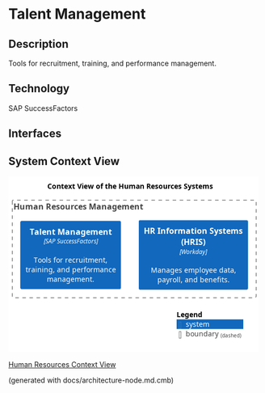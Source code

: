 # Talent Management
## Description
Tools for recruitment, training, and performance management.

## Technology
SAP SuccessFactors


## Interfaces

## System Context View
![Context View of the Human Resources Systems](../../mybank/human-resources/context-view.png)

[Human Resources Context View](../../mybank/human-resources/context-view.md)


(generated with docs/architecture-node.md.cmb)

